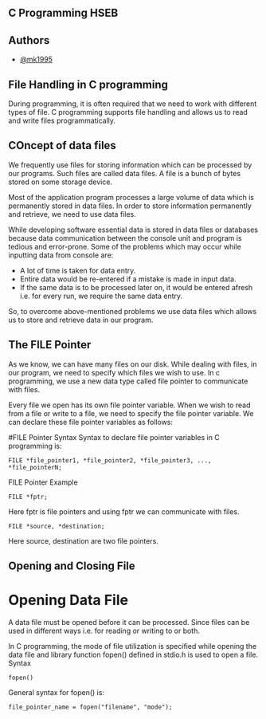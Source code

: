 ## C Programming HSEB

## Authors

- [@mk1995](https://www.github.com/mk1995)


## File Handling in C programming

During programming, it is often required that we need to work with different types of file. C programming supports file handling and allows us to read and write files programmatically. 

## COncept of data files

We frequently use files for storing information which can be processed by our programs. Such files are called data files. A file is a bunch of bytes stored on some storage device.

Most of the application program processes a large volume of data which is permanently stored in data files. In order to store information permanently and retrieve, we need to use data files.

While developing software essential data is stored in data files or databases because data communication between the console unit and program is tedious and error-prone. Some of the problems which may occur while inputting data from console are:
- A lot of time is taken for data entry.
- Entire data would be re-entered if a mistake is made in input data.
- If the same data is to be processed later on, it would be entered afresh i.e. for every run, we require the same data entry.

So, to overcome above-mentioned problems we use data files which allows us to store and retrieve data in our program.

## The FILE Pointer
As we know, we can have many files on our disk. While dealing with files, in our program, we need to specify which files we wish to use. In c programming, we use a new data type called file pointer to communicate with files.

Every file we open has its own file pointer variable. When we wish to read from a file or write to a file, we need to specify the file pointer variable. We can declare these file pointer variables as follows:

#FILE Pointer Syntax
Syntax to declare file pointer variables in C programming is:

```
FILE *file_pointer1, *file_pointer2, *file_pointer3, ..., *file_pointerN;
```

FILE Pointer Example

```
FILE *fptr;
```
Here fptr is file pointers and using fptr we can communicate with files.

```
FILE *source, *destination;
```

Here source, destination are two file pointers.



## Opening and Closing File
# Opening Data File
A data file must be opened before it can be processed. Since files can be used in different ways i.e. for reading or writing to or both.

In C programming, the mode of file utilization is specified while opening the data file and library function fopen() defined in stdio.h is used to open a file.
Syntax
```
fopen()
```

General syntax for fopen() is:

```
file_pointer_name = fopen("filename", "mode");
```
